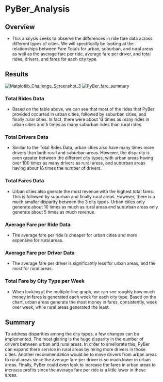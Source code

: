 # PyBer_Analysis

## Overview
- This analysis seeks to observe the differences in ride fare data across different types of cities. We will specifically be looking at the relationships between Fare Totals for urban, suburban, and rural areas as well as the average fare per ride, average fare per driver, and total rides, drivers, and fares for each city type.

## Results
![Matplotlib_Challenge_Screenshot_3](https://user-images.githubusercontent.com/120291854/215643507-e98f41bd-56fa-44cc-9165-997d086294fc.png)
![PyBer_fare_summary](https://user-images.githubusercontent.com/120291854/215658257-ae0c10a7-8455-4a52-90b5-6e3a4d93dd61.png)


### Total Rides Data
- Based on the table above, we can see that most of the rides that PyBer provided occurred in urban cities, followed by suburban cities, and finally rural cities. In fact, there were about 13 times as many rides in urban cities and 5 times as many suburban rides than rural rides.

### Total Drivers Data
- Similar to the Total Rides Data, urban cities also have many times more drivers than both rural and suburban areas. However, the disparity is even greater between the different city types, with urban areas having over 100 times as many drivers as rural areas, and suburban areas having about 16 times the number of drivers.

### Total Fares Data
- Urban cities also gnerate the most revenue with the highest total fares. This is followed by suburban and finally rural areas. However, there is a much smaller disparity between the 3 city types. Urban cities only generate about 10 times as much as rural areas and suburban areas only generate about 5 times as much revenue.

### Average Fare per Ride Data
- The average fare per ride is cheaper for urban cities and more expensive for rural areas.

### Average Fare per Driver Data
- The average fare per driver is significantly less for urban areas, and the most for rural areas.

### Total Fare by City Type per Week
- When looking at the multiple-line graph, we can see roughly how much money in fares is generated each week for each city type. Based on the chart, urban areas generate the most money in fares, consistently, week over week, while rural areas generated the least.

## Summary
To address disparities among the city types, a few changes can be implemented. The most glaring is the huge disparity in the number of drivers between urban and rural areas. In order to ameliorate this, PyBer can expand there service in rural areas by hiring more drivers in those cities. Another recommendation would be to move  drivers from urban areas to rural areas since the average fare per driver is so much lower in urban areas. Finally, PyBer could even look to increase the fares in urban areas to increase profits since the average fare per ride is a little lower in these areas. 
